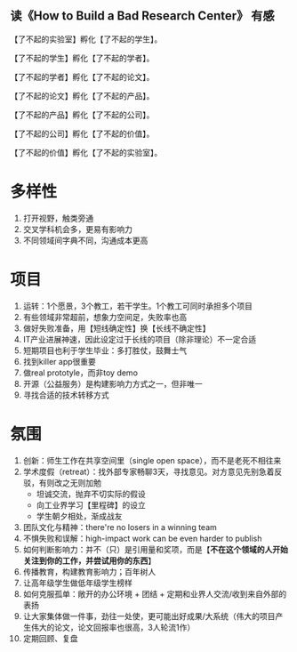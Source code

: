 ## 读《How to Build a Bad Research Center》 有感

【了不起的实验室】孵化【了不起的学生】。

【了不起的学生】孵化【了不起的学者】。

【了不起的学者】孵化【了不起的论文】。

【了不起的论文】孵化【了不起的产品】。

【了不起的产品】孵化【了不起的公司】。

【了不起的公司】孵化【了不起的价值】。

【了不起的价值】孵化【了不起的实验室】。

# 多样性

1. 打开视野，触类旁通
2. 交叉学科机会多，更易有影响力
3. 不同领域间字典不同，沟通成本更高

# 项目

1. 运转：1个愿景，3个教工，若干学生。1个教工可同时承担多个项目
2. 有些领域非常超前，想象力空间足，失败率也高
3. 做好失败准备，用【短线确定性】换【长线不确定性】
4. IT产业进展神速，因此设定过于长线的项目（除非理论）不一定合适
5. 短期项目也利于学生毕业：多打胜仗，鼓舞士气
6. 找到killer app很重要
7. 做real prototyle，而非toy demo
8. 开源（公益服务）是构建影响力方式之一，但非唯一
9. 寻找合适的技术转移方式

# 氛围

1. 创新：师生工作在共享空间里（single open space），而不是老死不相往来
2. 学术度假（retreat）：找外部专家畅聊3天，寻找意见。对方意见先别急着反驳，有则改之无则加勉
	- 坦诚交流，抛弃不切实际的假设
	- 向工业界学习【里程碑】的设立
	- 学生朝夕相处，渐成战友
3. 团队文化与精神：there're no losers in a winning team
4. 不惧失败和误解：high-impact work can be even harder to publish
5. 如何判断影响力：并不（只）是引用量和奖项，而是【**不在这个领域的人开始关注到你的工作，并尝试用你的东西**】
6. 传播教育，构建教育影响力；百年树人
7. 让高年级学生做低年级学生榜样
8. 如何克服孤单：敞开的办公环境 + 团结 + 定期和业界人交流/收到来自外部的表扬
9. 让大家集体做一件事，劲往一处使，更可能出好成果/大系统（伟大的项目产生伟大的论文，论文回报率也很高，3人轮流1作）
10. 定期回顾、复盘
